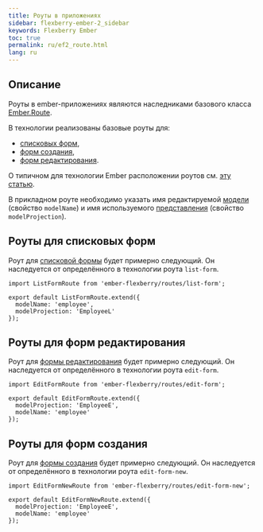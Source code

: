 ```yaml
---
title: Роуты в приложениях
sidebar: flexberry-ember-2_sidebar
keywords: Flexberry Ember
toc: true
permalink: ru/ef2_route.html
lang: ru
---
```


## Описание

Роуты в ember-приложениях являются наследниками базового класса [Ember.Route](http://emberjs.com/api/classes/Ember.Route.html).

В технологии реализованы базовые роуты для:

* [списковых форм](ef2_forms.html),
* [форм создания](ef2_forms.html),
* [форм редактирования](ef2_edit-form.html).

О типичном для технологии Ember расположении роутов см. [эту статью](ef2_router.html).

В прикладном роуте необходимо указать имя редактируемой [модели](efd2_model.html) (свойство `modelName`) и имя используемого [представления](efd2_model-projection.html) (свойство `modelProjection`).

## Роуты для списковых форм
Роут для [списковой формы](ef2_forms.html) будет примерно следующий. Он наследуется от определённого в технологии роута `list-form`. 

```
import ListFormRoute from 'ember-flexberry/routes/list-form';

export default ListFormRoute.extend({
  modelName: 'employee',
  modelProjection: 'EmployeeL'
});
```

## Роуты для форм редактирования
Роут для [формы редактирования](ef2_edit-form.html) будет примерно следующий. Он наследуется от определённого в технологии роута `edit-form`. 

```
import EditFormRoute from 'ember-flexberry/routes/edit-form';

export default EditFormRoute.extend({
  modelProjection: 'EmployeeE',
  modelName: 'employee'
});
```

## Роуты для форм создания
Роут для [формы создания](ef2_edit-form.html) будет примерно следующий. Он наследуется от определённого в технологии роута `edit-form-new`. 

```
import EditFormNewRoute from 'ember-flexberry/routes/edit-form-new';

export default EditFormNewRoute.extend({
  modelProjection: 'EmployeeE',
  modelName: 'employee'
});
```
